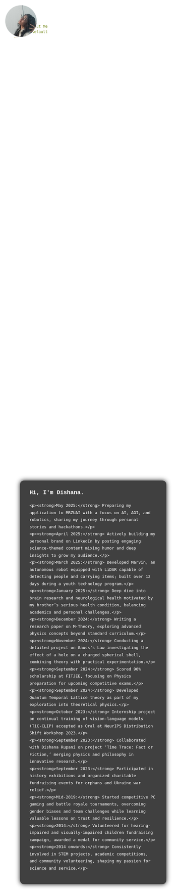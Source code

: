 ```yaml
---
title: About Me
layout: default
---
```


<style>
  html, body {
    margin: 0;
    height: 100%;
    overflow: hidden; /* no page scroll */
    font-family: Arial, sans-serif;
    color: white;
    background: url('/assets/images/avatar.jpg') no-repeat center center fixed;
    background-size: cover;
  }

  /* Profile image + socials top-left */
  .profile-container {
    position: fixed;
    top: 20px;
    left: 20px;
    text-align: center;
    color: white;
    z-index: 10;
  }

  .profile-container img {
    width: 100px;
    height: 100px;
    border-radius: 50%;
    border: 3px solid white;
    object-fit: cover;
  }

  .social-links {
    margin-top: 10px;
    display: flex;
    gap: 12px;
    justify-content: center;
  }

  .social-links a {
    color: white;
    text-decoration: none;
    font-size: 24px;
    transition: color 0.3s ease;
  }

  .social-links a:hover {
    color: #1da1f2;
  }

  /* Center container */
  .container {
    height: 100vh;
    display: flex;
    justify-content: center;
    align-items: center;
    padding: 20px;
  }

  /* Scrollable about box */
  .about-box {
    background: rgba(0, 0, 0, 0.75);
    width: 420px;
    max-height: 70vh;
    padding: 25px 30px;
    border-radius: 12px;
    overflow-y: auto;
    box-shadow: 0 0 15px rgba(0,0,0,0.9);
    font-family: 'Courier New', monospace;
    font-size: 15px;
    line-height: 1.5;
  }

  .about-box p {
    margin: 0 0 10px 0;
  }

  .about-box strong {
    font-size: 18px;
  }

</style>

<div class="profile-container">
  <img src="/assets/images/avatar.jpg" alt="Dishana's Photo" />
  <div class="social-links">
    <a href="https://github.com/meowww11" target="_blank" aria-label="GitHub">🐱</a>
    <a href="https://linkedin.com/in/meowww11" target="_blank" aria-label="LinkedIn">🔗</a>
  </div>
</div>

<div class="container">
  <div class="about-box">
    <p><strong>Hi, I'm Dishana.</strong></p>
    
    <p><strong>May 2025:</strong> Preparing my application to MBZUAI with a focus on AI, AGI, and robotics, sharing my journey through personal stories and hackathons.</p>
    <p><strong>April 2025:</strong> Actively building my personal brand on LinkedIn by posting engaging science-themed content mixing humor and deep insights to grow my audience.</p>
    <p><strong>March 2025:</strong> Developed Marvin, an autonomous robot equipped with LiDAR capable of detecting people and carrying items; built over 12 days during a youth technology program.</p>
    <p><strong>January 2025:</strong> Deep dive into brain research and neurological health motivated by my brother’s serious health condition, balancing academics and personal challenges.</p>
    <p><strong>December 2024:</strong> Writing a research paper on M-Theory, exploring advanced physics concepts beyond standard curriculum.</p>
    <p><strong>November 2024:</strong> Conducting a detailed project on Gauss’s Law investigating the effect of a hole on a charged spherical shell, combining theory with practical experimentation.</p>
    <p><strong>September 2024:</strong> Scored 90% scholarship at FITJEE, focusing on Physics preparation for upcoming competitive exams.</p>
    <p><strong>September 2024:</strong> Developed Quantum Temporal Lattice theory as part of my exploration into theoretical physics.</p>
    <p><strong>October 2023:</strong> Internship project on continual training of vision-language models (TiC-CLIP) accepted as Oral at NeurIPS Distribution Shift Workshop 2023.</p>
    <p><strong>September 2023:</strong> Collaborated with Dishana Rupani on project ‘Time Trace: Fact or Fiction,’ merging physics and philosophy in innovative research.</p>
    <p><strong>September 2023:</strong> Participated in history exhibitions and organized charitable fundraising events for orphans and Ukraine war relief.</p>
    <p><strong>Mid-2019:</strong> Started competitive PC gaming and battle royale tournaments, overcoming gender biases and team challenges while learning valuable lessons on trust and resilience.</p>
    <p><strong>2014:</strong> Volunteered for hearing-impaired and visually-impaired children fundraising campaign, awarded a medal for community service.</p>
    <p><strong>2014 onwards:</strong> Consistently involved in STEM projects, academic competitions, and community volunteering, shaping my passion for science and service.</p>
  </div>
</div>
